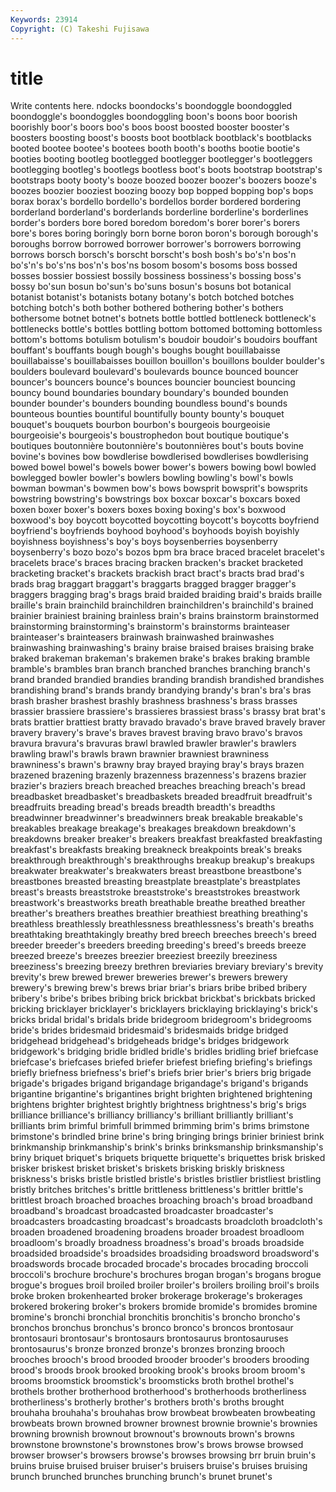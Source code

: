 ```yaml
---
Keywords: 23914 
Copyright: (C) Takeshi Fujisawa
---
```


# title

Write contents here.
ndocks
boondocks's boondoggle boondoggled boondoggle's boondoggles boondoggling boon's boons boor boorish
boorishly boor's boors boo's boos boost boosted booster booster's boosters
boosting boost's boosts boot bootblack bootblack's bootblacks booted bootee bootee's
bootees booth booth's booths bootie bootie's booties booting bootleg bootlegged
bootlegger bootlegger's bootleggers bootlegging bootleg's bootlegs bootless boot's boots bootstrap
bootstrap's bootstraps booty booty's booze boozed boozer boozer's boozers booze's
boozes boozier booziest boozing boozy bop bopped bopping bop's bops
borax borax's bordello bordello's bordellos border bordered bordering borderland borderland's
borderlands borderline borderline's borderlines border's borders bore bored boredom boredom's
borer borer's borers bore's bores boring boringly born borne boron
boron's borough borough's boroughs borrow borrowed borrower borrower's borrowers borrowing
borrows borsch borsch's borscht borscht's bosh bosh's bo's'n bos'n bo's'n's
bo's'ns bos'n's bos'ns bosom bosom's bosoms boss bossed bosses bossier
bossiest bossily bossiness bossiness's bossing boss's bossy bo'sun bosun bo'sun's
bo'suns bosun's bosuns bot botanical botanist botanist's botanists botany botany's
botch botched botches botching botch's both bother bothered bothering bother's
bothers bothersome botnet botnet's botnets bottle bottled bottleneck bottleneck's bottlenecks
bottle's bottles bottling bottom bottomed bottoming bottomless bottom's bottoms botulism
botulism's boudoir boudoir's boudoirs bouffant bouffant's bouffants bough bough's boughs
bought bouillabaisse bouillabaisse's bouillabaisses bouillon bouillon's bouillons boulder boulder's boulders
boulevard boulevard's boulevards bounce bounced bouncer bouncer's bouncers bounce's bounces
bouncier bounciest bouncing bouncy bound boundaries boundary boundary's bounded bounden
bounder bounder's bounders bounding boundless bound's bounds bounteous bounties bountiful
bountifully bounty bounty's bouquet bouquet's bouquets bourbon bourbon's bourgeois bourgeoisie
bourgeoisie's bourgeois's boustrophedon bout boutique boutique's boutiques boutonnière boutonnière's boutonnières
bout's bouts bovine bovine's bovines bow bowdlerise bowdlerised bowdlerises bowdlerising
bowed bowel bowel's bowels bower bower's bowers bowing bowl bowled
bowlegged bowler bowler's bowlers bowling bowling's bowl's bowls bowman bowman's
bowmen bow's bows bowsprit bowsprit's bowsprits bowstring bowstring's bowstrings box
boxcar boxcar's boxcars boxed boxen boxer boxer's boxers boxes boxing
boxing's box's boxwood boxwood's boy boycott boycotted boycotting boycott's boycotts
boyfriend boyfriend's boyfriends boyhood boyhood's boyhoods boyish boyishly boyishness boyishness's
boy's boys boysenberries boysenberry boysenberry's bozo bozo's bozos bpm bra
brace braced bracelet bracelet's bracelets brace's braces bracing bracken bracken's
bracket bracketed bracketing bracket's brackets brackish bract bract's bracts brad
brad's brads brag braggart braggart's braggarts bragged bragger bragger's braggers
bragging brag's brags braid braided braiding braid's braids braille braille's
brain brainchild brainchildren brainchildren's brainchild's brained brainier brainiest braining brainless
brain's brains brainstorm brainstormed brainstorming brainstorming's brainstorm's brainstorms brainteaser brainteaser's
brainteasers brainwash brainwashed brainwashes brainwashing brainwashing's brainy braise braised braises
braising brake braked brakeman brakeman's brakemen brake's brakes braking bramble
bramble's brambles bran branch branched branches branching branch's brand branded
brandied brandies branding brandish brandished brandishes brandishing brand's brands brandy
brandying brandy's bran's bra's bras brash brasher brashest brashly brashness
brashness's brass brasses brassier brassiere brassiere's brassieres brassiest brass's brassy
brat brat's brats brattier brattiest bratty bravado bravado's brave braved
bravely braver bravery bravery's brave's braves bravest braving bravo bravo's
bravos bravura bravura's bravuras brawl brawled brawler brawler's brawlers brawling
brawl's brawls brawn brawnier brawniest brawniness brawniness's brawn's brawny bray
brayed braying bray's brays brazen brazened brazening brazenly brazenness brazenness's
brazens brazier brazier's braziers breach breached breaches breaching breach's bread
breadbasket breadbasket's breadbaskets breaded breadfruit breadfruit's breadfruits breading bread's breads
breadth breadth's breadths breadwinner breadwinner's breadwinners break breakable breakable's breakables
breakage breakage's breakages breakdown breakdown's breakdowns breaker breaker's breakers breakfast
breakfasted breakfasting breakfast's breakfasts breaking breakneck breakpoints break's breaks breakthrough
breakthrough's breakthroughs breakup breakup's breakups breakwater breakwater's breakwaters breast breastbone
breastbone's breastbones breasted breasting breastplate breastplate's breastplates breast's breasts breaststroke
breaststroke's breaststrokes breastwork breastwork's breastworks breath breathable breathe breathed breather
breather's breathers breathes breathier breathiest breathing breathing's breathless breathlessly breathlessness
breathlessness's breath's breaths breathtaking breathtakingly breathy bred breech breeches breech's
breed breeder breeder's breeders breeding breeding's breed's breeds breeze breezed
breeze's breezes breezier breeziest breezily breeziness breeziness's breezing breezy brethren
breviaries breviary breviary's brevity brevity's brew brewed brewer breweries brewer's
brewers brewery brewery's brewing brew's brews briar briar's briars bribe
bribed bribery bribery's bribe's bribes bribing brick brickbat brickbat's brickbats
bricked bricking bricklayer bricklayer's bricklayers bricklaying bricklaying's brick's bricks bridal
bridal's bridals bride bridegroom bridegroom's bridegrooms bride's brides bridesmaid bridesmaid's
bridesmaids bridge bridged bridgehead bridgehead's bridgeheads bridge's bridges bridgework bridgework's
bridging bridle bridled bridle's bridles bridling brief briefcase briefcase's briefcases
briefed briefer briefest briefing briefing's briefings briefly briefness briefness's brief's
briefs brier brier's briers brig brigade brigade's brigades brigand brigandage
brigandage's brigand's brigands brigantine brigantine's brigantines bright brighten brightened brightening
brightens brighter brightest brightly brightness brightness's brig's brigs brilliance brilliance's
brilliancy brilliancy's brilliant brilliantly brilliant's brilliants brim brimful brimfull brimmed
brimming brim's brims brimstone brimstone's brindled brine brine's bring bringing
brings brinier briniest brink brinkmanship brinkmanship's brink's brinks brinksmanship brinksmanship's
briny briquet briquet's briquets briquette briquette's briquettes brisk brisked brisker
briskest brisket brisket's briskets brisking briskly briskness briskness's brisks bristle
bristled bristle's bristles bristlier bristliest bristling bristly britches britches's brittle
brittleness brittleness's brittler brittle's brittlest broach broached broaches broaching broach's
broad broadband broadband's broadcast broadcasted broadcaster broadcaster's broadcasters broadcasting broadcast's
broadcasts broadcloth broadcloth's broaden broadened broadening broadens broader broadest broadloom
broadloom's broadly broadness broadness's broad's broads broadside broadsided broadside's broadsides
broadsiding broadsword broadsword's broadswords brocade brocaded brocade's brocades brocading broccoli
broccoli's brochure brochure's brochures brogan brogan's brogans brogue brogue's brogues
broil broiled broiler broiler's broilers broiling broil's broils broke broken
brokenhearted broker brokerage brokerage's brokerages brokered brokering broker's brokers bromide
bromide's bromides bromine bromine's bronchi bronchial bronchitis bronchitis's broncho broncho's
bronchos bronchus bronchus's bronco bronco's broncos brontosaur brontosauri brontosaur's brontosaurs
brontosaurus brontosauruses brontosaurus's bronze bronzed bronze's bronzes bronzing brooch brooches
brooch's brood brooded brooder brooder's brooders brooding brood's broods brook
brooked brooking brook's brooks broom broom's brooms broomstick broomstick's broomsticks
broth brothel brothel's brothels brother brotherhood brotherhood's brotherhoods brotherliness brotherliness's
brotherly brother's brothers broth's broths brought brouhaha brouhaha's brouhahas brow
browbeat browbeaten browbeating browbeats brown browned browner brownest brownie brownie's
brownies browning brownish brownout brownout's brownouts brown's browns brownstone brownstone's
brownstones brow's brows browse browsed browser browser's browsers browse's browses
browsing brr bruin bruin's bruins bruise bruised bruiser bruiser's bruisers
bruise's bruises bruising brunch brunched brunches brunching brunch's brunet brunet's
